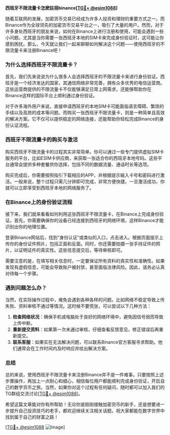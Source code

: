 **西班牙不限流量卡怎麽註冊binance[[TG💪+ @esim1088](https://t.me/s/esim1088)]**

随着互联网的发展，加密货币交易已经成为许多人投资和理财的重要方式之一。而Binance作为全球领先的加密货币交易平台之一，吸引了大量的用户。然而，对于许多身处西班牙的朋友来说，如何在Binance上进行注册和使用，可能会遇到一些小问题。尤其是当你需要一张西班牙本地的SIM卡来完成身份验证时，这可能让你感到困扰。那么，今天就让我们一起来聊聊如何解决这个问题——使用西班牙的不限流量卡来注册Binance吧！

### 为什么选择西班牙不限流量卡？

首先，我们先来说说为什么很多人会选择西班牙的不限流量卡来进行身份验证。西班牙是一个经济发达的国家，其通信网络非常完善，拥有众多优秀的电信运营商。这些运营商提供的不限流量卡不仅能够满足日常上网需求，还能够帮助你在Binance这样的国际平台上顺利通过身份验证。

对于许多海外用户来说，直接申请西班牙的本地SIM卡可能面临语言障碍、繁琐的手续以及高昂的成本等问题。而购买一张西班牙不限流量卡，则是一种简单且高效的解决方案。它不仅可以提供稳定的网络连接，还能帮助你轻松完成Binance的身份认证流程。

### 西班牙不限流量卡的购买与激活

购买西班牙不限流量卡的过程其实非常简单。你可以通过一些专门提供虚拟SIM卡服务的平台，比如ESIM卡供应商，来获取一张适合你的西班牙本地号码。这些平台通常会提供多种套餐供你选择，包括不同的数据流量、通话时长等选项。

购买完成后，你需要按照指引下载相应的APP，并根据提示输入卡号和密码进行激活。一般来说，整个过程只需几分钟即可完成，非常方便快捷。一旦激活成功，你就可以立即享受到西班牙本地的网络服务了。

### 在Binance上的身份验证流程

接下来，我们就来看看如何利用这张西班牙不限流量卡，在Binance上完成身份验证。首先，你需要确保你的设备已经连接到西班牙的网络环境，这样Binance才能识别出你的地理位置。

登录Binance网站后，找到“身份认证”或类似的入口，点击进入。根据页面提示上传你的身份证件照片，包括正面和反面。同时，你还需要拍摄一张手持证件的照片，以证明证件的真实性。这些信息提交后，等待审核即可。

需要注意的是，在填写相关信息时，一定要保证所有资料的真实性和准确性。如果发现有虚假信息，可能会导致账户被封禁，甚至面临法律风险。因此，请务必认真对待每一个步骤。

### 遇到问题怎么办？

当然，在实际操作过程中，难免会遇到各种各样的问题。比如网络不稳定导致上传失败、资料审核不通过等情况。这时候不要慌张，可以尝试以下几种方法：

1. **检查网络状况**：确保手机或电脑处于良好的网络环境中，避免因信号弱而导致上传中断。
2. **重新提交资料**：如果第一次未通过审核，仔细查看反馈意见，修正错误后再重新提交。
3. **联系客服**：如果实在无法解决问题，可以联系Binance官方客服寻求帮助。他们通常会在工作时间内及时响应并给出解决方案。

### 总结

总的来说，使用西班牙不限流量卡来注册Binance并不是一件难事。只要按照上述步骤操作，再加上一点耐心和细心，相信每位用户都能顺利完成身份验证，开启自己的数字货币之旅。当然，如果你对这个过程有任何疑问，随时都可以加入我们的TG群组交流讨论[[TG💪+ @esim1088](https://t.me/s/esim1088)]。

希望这篇文章能对你有所帮助！无论你是刚刚接触加密货币的新手，还是想要进一步提升自己投资技巧的老手，都欢迎继续关注相关话题。祝大家都能在数字世界中找到属于自己的财富之路！

[[TG💪+ @esim1088](https://t.me/s/esim1088) ![Image](https://i.postimg.cc/4NQfJmqS/Snipaste-2025-05-13-00-14-12.png)]